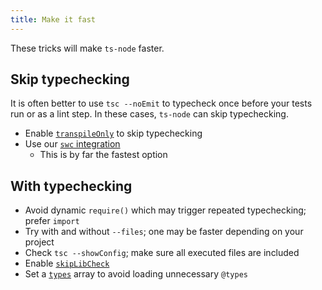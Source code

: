 ```yaml
---
title: Make it fast
---
```


These tricks will make `ts-node` faster.

## Skip typechecking

It is often better to use `tsc --noEmit` to typecheck once before your tests run or as a lint step. In these cases, `ts-node` can skip typechecking.

* Enable [`transpileOnly`](./options.md) to skip typechecking
* Use our [`swc` integration](./transpilers.md#bundled-swc-integration)
  * This is by far the fastest option

## With typechecking

* Avoid dynamic `require()` which may trigger repeated typechecking; prefer `import`
* Try with and without `--files`; one may be faster depending on your project
* Check `tsc --showConfig`; make sure all executed files are included
* Enable [`skipLibCheck`](https://www.typescriptlang.org/tsconfig#skipLibCheck)
* Set a [`types`](https://www.typescriptlang.org/tsconfig#types) array to avoid loading unnecessary `@types`
